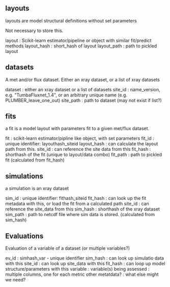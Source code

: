 
## layouts

layouts are model structural definitions without set parameters

Not necessary to store this.

layout
: Scikit-learn estimator/pipeline or object with similar fit/predict methods
layout_hash
: short_hash of layout
layout_path
: path to pickled layout


## datasets

A met and/or flux dataset. Either an xray dataset, or a list of xray datasets

dataset
: either an xray dataset or a list of datasets
site_id
: name_version, e.g. "TumbaFluxnet_1.4", or an arbitrary unique name (e.g. PLUMBER_leave_one_out)
site_path
: path to dataset (may not exist if list?)

## fits

a fit is a model layout with parameters fit to a given met/flux dataset.

fit
: scikit-learn estimator/pipline like object, with set parameters
fit_id
: unique identifier: layouthash_siteid
layout_hash
: can calculate the layout path from this.
site_id
: can reference the site data from this
fit_hash
: shorthash of the fit (unique to layout/data combo)
fit_path
: path to pickled fit (calculated from fit_hash)

## simulations

a simulation is an xray dataset

sim_id
: unique identifier: fithash_siteid
fit_hash
: can look up the fit metadata with this, or load the fit from a calculated path
site_id
: can reference the site_data from this
sim_hash
: shorthash of the xray dataset
sim_path
: path to netcdf file where sim data is stored. (calculated from sim_hash)


## Evaluations

Evaluation of a variable of a dataset (or multiple variables?)

ev_id
: simhash_var - unique identifier
sim_hash
: can look up simulatio data with this
site_id
: can look up site_data with this
fit_hash
: can loop up model structure/parameters with this
variable
: variable(s) being assessed
<metrics>
: multiple columns, one for each metric
other metatdata?
: what else might we need?

